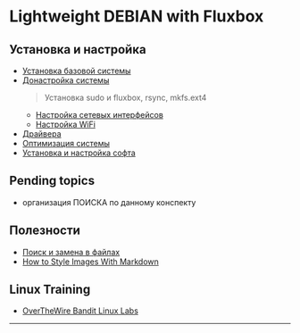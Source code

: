 # Lightweight DEBIAN with Fluxbox

## Установка и настройка

- [Установка базовой системы](base-inst/index.md)
- [Донастройка системы](aft-inst/index.md)
  > Установка sudo и fluxbox, rsync, mkfs.ext4
	- [Настройка сетевых интерфейсов](aft-inst/net-if.md)
	- [Настройка WiFi](aft-inst/wifi.md)
- [Драйвера](drivers.md)
- [Оптимизация системы](sys-tune/index.md)
- [Установка и настройка софта](soft-inst/index.md)


## Pending topics

- организация ПОИСКА по данному конспекту

## Полезности

- [Поиск и замена в файлах](useful/find-replace-in-files.md)
- [How to Style Images With Markdown](https://www.xaprb.com/blog/how-to-style-images-with-markdown/)

## Linux Training

- [OverTheWire Bandit Linux Labs](otw/index.md)
--- 
